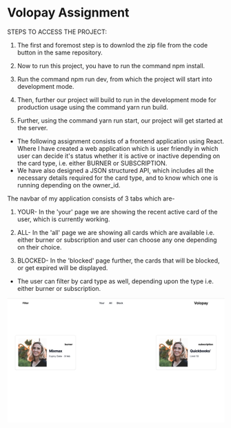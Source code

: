 

# Volopay Assignment

STEPS TO ACCESS THE PROJECT:
1. The first and foremost step is to downlod the zip file from the code button in the same repository.

2. Now to run this project, you have to run the command npm install.

3. Run the command npm run dev, from which the project will start into development mode.

4. Then, further our project will build to run in the development mode for production usage using the command yarn run build.

5. Further, using the command yarn run start, our project will get started at the server.

* The following assignment consists of a frontend application using React. Where I have created a web application which is user friendly in which user can decide it's status whether it is active or inactive depending on the card type, i.e. either BURNER or SUBSCRIPTION.
* We have also designed a JSON structured API, which includes all the necessary details required for the card type, and to know which one is running depending on the owner_id.

The navbar of my application consists of 3 tabs which are-
1. YOUR-
In the 'your' page we are showing the recent active card of the user, which is currently working.

2. ALL-
In the 'all' page we are showing all cards which are available i.e. either burner or subscription and user can choose any one depending on their choice.

3. BLOCKED-
In the 'blocked' page further, the cards that will be blocked, or get expired will be displayed.

* The user can filter by card type as well, depending upon the type i.e. either burner or subscription.

<img src="./img/3.jpg" />





